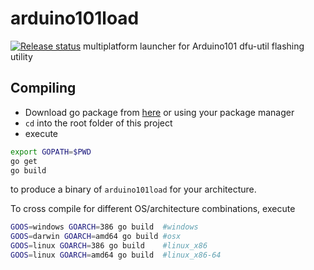 # arduino101load
[![Release status](https://github.com/arduino/arduino101load/actions/workflows/release-go-crosscompile-task.yml/badge.svg)](https://github.com/arduino/arduino101load/actions/workflows/release-go-crosscompile-task.yml)
multiplatform launcher for Arduino101 dfu-util flashing utility

## Compiling

* Download go package from [here](https://golang.org/dl/) or using your package manager
* `cd` into the root folder of this project
* execute
```bash
export GOPATH=$PWD
go get
go build
```
to produce a binary of `arduino101load` for your architecture.

To cross compile for different OS/architecture combinations, execute
```bash
GOOS=windows GOARCH=386 go build  #windows
GOOS=darwin GOARCH=amd64 go build #osx
GOOS=linux GOARCH=386 go build    #linux_x86
GOOS=linux GOARCH=amd64 go build  #linux_x86-64
```
